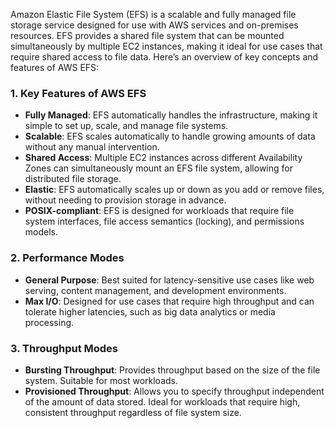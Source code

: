 Amazon Elastic File System (EFS) is a scalable and fully managed file storage service designed for use with AWS services and on-premises resources. EFS provides a shared file system that can be mounted simultaneously by multiple EC2 instances, making it ideal for use cases that require shared access to file data. Here’s an overview of key concepts and features of AWS EFS:

### 1. **Key Features of AWS EFS**
   - **Fully Managed**: EFS automatically handles the infrastructure, making it simple to set up, scale, and manage file systems.
   - **Scalable**: EFS scales automatically to handle growing amounts of data without any manual intervention.
   - **Shared Access**: Multiple EC2 instances across different Availability Zones can simultaneously mount an EFS file system, allowing for distributed file storage.
   - **Elastic**: EFS automatically scales up or down as you add or remove files, without needing to provision storage in advance.
   - **POSIX-compliant**: EFS is designed for workloads that require file system interfaces, file access semantics (locking), and permissions models.

### 2. **Performance Modes**
   - **General Purpose**: Best suited for latency-sensitive use cases like web serving, content management, and development environments.
   - **Max I/O**: Designed for use cases that require high throughput and can tolerate higher latencies, such as big data analytics or media processing.

### 3. **Throughput Modes**
   - **Bursting Throughput**: Provides throughput based on the size of the file system. Suitable for most workloads.
   - **Provisioned Throughput**: Allows you to specify throughput independent of the amount of data stored. Ideal for workloads that require high, consistent throughput regardless of file system size.
